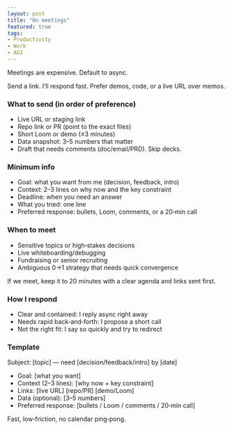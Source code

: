 ```yaml
---
layout: post
title: "On meetings"
featured: true
tags:
- Productivity
- Work
- AGI
---
```


Meetings are expensive. Default to async.

Send a link. I’ll respond fast. Prefer demos, code, or a live URL over memos.

### What to send (in order of preference)

- Live URL or staging link
- Repo link or PR (point to the exact files)
- Short Loom or demo (≤3 minutes)
- Data snapshot: 3–5 numbers that matter
- Draft that needs comments (doc/email/PRD). Skip decks.

### Minimum info

- Goal: what you want from me (decision, feedback, intro)
- Context: 2–3 lines on why now and the key constraint
- Deadline: when you need an answer
- What you tried: one line
- Preferred response: bullets, Loom, comments, or a 20‑min call

### When to meet

- Sensitive topics or high‑stakes decisions
- Live whiteboarding/debugging
- Fundraising or senior recruiting
- Ambiguous 0→1 strategy that needs quick convergence

If we meet, keep it to 20 minutes with a clear agenda and links sent first.

### How I respond

- Clear and contained: I reply async right away
- Needs rapid back‑and‑forth: I propose a short call
- Not the right fit: I say so quickly and try to redirect

### Template

Subject: [topic] — need [decision/feedback/intro] by [date]

- Goal: [what you want]
- Context (2–3 lines): [why now + key constraint]
- Links: [live URL] [repo/PR] [demo/Loom]
- Data (optional): [3–5 numbers]
- Preferred response: [bullets / Loom / comments / 20‑min call]

Fast, low‑friction, no calendar ping‑pong.

